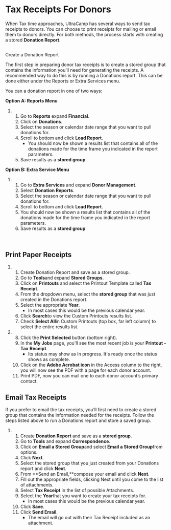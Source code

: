 # Tax Receipts For Donors 
When Tax time approaches, UltraCamp has several ways to send tax receipts to donors. You can choose to print receipts for mailing or email them to donors directly. For both methods, the process starts with creating a stored **Donation Report**.


## 
Create a Donation Report


The first step in preparing donor tax receipts is to create a stored group that contains the information you’ll need for generating the receipts. A recommended way to do this is by running a Donations report. This can be done either under the Reports or Extra Services menu.


You can a donation report in one of two ways:


**Option A: Reports Menu**


1. 1. Go to **Reports** expand **Financial**.
	2. Click on **Donations**.
	3. Select the season or calendar date range that you want to pull donations for.
	4. Scroll to bottom and click **Load Report**.
		* You should now be shown a results list that contains all of the donations made for the time frame you indicated in the report parameters.
	5. Save results as a **stored group**.


 **Option B: Extra Service Menu**


1. 1. Go to **Extra Services** and expand **Donor Management**.
	2. Select **Donation Reports**.
	3. Select the season or calendar date range that you want to pull donations for.
	4. Scroll to bottom and click **Load Report**.
	5. You should now be shown a results list that contains all of the donations made for the time frame you indicated in the report parameters.
	6. Save results as a **stored group**.


 


## Print Paper Receipts


1. 1. Create Donation Report and save as a stored group.
	2. Go to **Tools**and expand **Stored Groups**.
	3. Click on **Printouts** and select the Printout Template called **Tax Receipt**.
	4. From the dropdown menu, select the **stored group** that was just created in the Donations report.
	5. Select the appropriate **Year**.
		* In most cases this would be the previous calendar year.
	6. Click **Search**to view the Custom Printouts results list.
	7. Check **Select All**in Custom Printouts (top box, far left column) to select the entire results list.





1. 8. Click the **Print Selected** button (bottom right).
	9. In the **My Jobs** page, you'll see the most recent job is your **Printout - Tax** **Receipt**.
		* Its status may show as In progress. It's ready once the status shows as complete.
	10. Click on the **Adobe Acrobat icon** in the Access column to the right, you will now see the PDF with a page for each donor account.
	11. Print PDF, now you can mail one to each donor account’s primary contact.


## 


## Email Tax Receipts


If you prefer to email the tax receipts, you’ll first need to create a stored group that contains the information needed for the receipts. Follow the steps listed above to run a Donations report and store a saved group.


1. 1. Create **Donation Report** and save as a **stored group**.
	2. Go to **Tools** and expand **Correspondence**.
	3. Click on **Email a Stored Group**and select **Email a Stored Group**from options.
	4. Click **Next**.
	5. Select the stored group that you just created from your Donations report and click **Next**.
	6. From **Send an Email,**compose your email and click **Next**.
	7. Fill out the appropriate fields, clicking Next until you come to the list of attachments.
	8. Select **Tax Receipt** in the list of possible Attachments.
	9. Select the **Year**that you want to create your tax receipts for.
		* In most cases this would be the previous calendar year.
	10. Click **Save**.
	11. Click **Send Email**.
		* The email will go out with their Tax Receipt included as an attachment.


 


  
  



  
  


